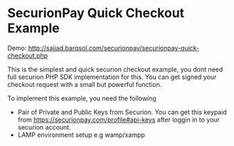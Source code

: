 # SecurionPay Quick Checkout Example

Demo: http://sajjad.barqsol.com/securionpay/securionpay-quick-checkout.php

This is the simplest and quick securion checkout example, you dont need full securion PHP SDK implementation for this. You can get signed your checkout request with a small but powerful function.

To implement this example, you need the following

  - Pair of Private and Public Keys from Securion. You can get this keypaid from https://securionpay.com/profile#api-keys after loggin in to your securion account.
  - LAMP environment setup e.g wamp/xampp
